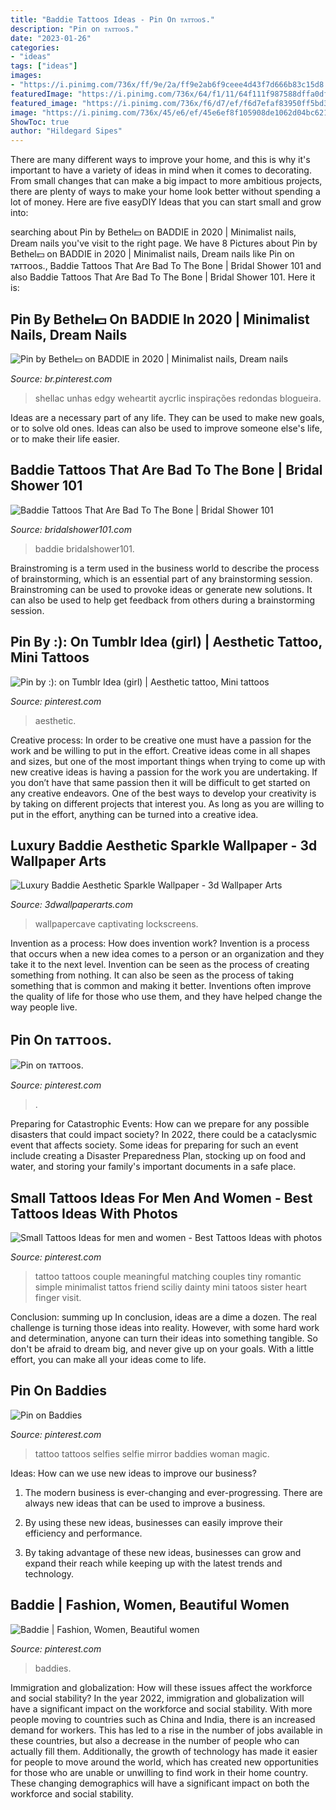 ```yaml
---
title: "Baddie Tattoos Ideas - Pin On ᴛᴀᴛᴛᴏᴏs."
description: "Pin on ᴛᴀᴛᴛᴏᴏs."
date: "2023-01-26"
categories:
- "ideas"
tags: ["ideas"]
images:
- "https://i.pinimg.com/736x/ff/9e/2a/ff9e2ab6f9ceee4d43f7d666b83c15d8.jpg"
featuredImage: "https://i.pinimg.com/736x/64/f1/11/64f111f987588dffa0dfe5b8086b9722.jpg"
featured_image: "https://i.pinimg.com/736x/f6/d7/ef/f6d7efaf83950ff5bd3f8dcc5f1f93c8.jpg"
image: "https://i.pinimg.com/736x/45/e6/ef/45e6ef8f105908de1062d04bc6216848.jpg"
ShowToc: true
author: "Hildegard Sipes"
---
```



There are many different ways to improve your home, and this is why it's important to have a variety of ideas in mind when it comes to decorating. From small changes that can make a big impact to more ambitious projects, there are plenty of ways to make your home look better without spending a lot of money. Here are five easyDIY Ideas that you can start small and grow into: 

	

		
searching about Pin by Bethel💵 on BADDIE in 2020 | Minimalist nails, Dream nails you've visit to the right page. We have 8 Pictures about Pin by Bethel💵 on BADDIE in 2020 | Minimalist nails, Dream nails like Pin on ᴛᴀᴛᴛᴏᴏs., Baddie Tattoos That Are Bad To The Bone | Bridal Shower 101 and also Baddie Tattoos That Are Bad To The Bone | Bridal Shower 101. Here it is:
		
    
## Pin By Bethel💵 On BADDIE In 2020 | Minimalist Nails, Dream Nails

<img loading=lazy src="https://i.pinimg.com/736x/f6/d7/ef/f6d7efaf83950ff5bd3f8dcc5f1f93c8.jpg" onerror="this.onerror=null;this.src='https://tse3.mm.bing.net/th?id=OIP.TBDty47oO2xtW2136TB0YQHaHa&amp;pid=15.1';" alt="Pin by Bethel💵 on BADDIE in 2020 | Minimalist nails, Dream nails">

_Source: br.pinterest.com_

>shellac unhas edgy weheartit aycrlic inspirações redondas blogueira. 

	

Ideas are a necessary part of any life. They can be used to make new goals, or to solve old ones. Ideas can also be used to improve someone else's life, or to make their life easier.

    
## Baddie Tattoos That Are Bad To The Bone | Bridal Shower 101

<img loading=lazy src="https://bridalshower101.com/wp-content/uploads/2021/07/118382545_183036426563138_8521372965130691110_n.jpg" onerror="this.onerror=null;this.src='https://tse2.mm.bing.net/th?id=OIP.tdPNvLoAYm0YZj8WK29wvAHaHa&amp;pid=15.1';" alt="Baddie Tattoos That Are Bad To The Bone | Bridal Shower 101">

_Source: bridalshower101.com_

>baddie bridalshower101. 

	

Brainstroming is a term used in the business world to describe the process of brainstorming, which is an essential part of any brainstorming session. Brainstroming can be used to provoke ideas or generate new solutions. It can also be used to help get feedback from others during a brainstorming session.

    
## Pin By :): On Tumblr Idea (girl) | Aesthetic Tattoo, Mini Tattoos

<img loading=lazy src="https://i.pinimg.com/736x/cd/b9/ad/cdb9ad179b3083edc007d76734525181.jpg" onerror="this.onerror=null;this.src='https://tse2.mm.bing.net/th?id=OIP.2vVkyIa5FhKUkWEFNVLOvQHaNL&amp;pid=15.1';" alt="Pin by :): on Tumblr Idea (girl) | Aesthetic tattoo, Mini tattoos">

_Source: pinterest.com_

>aesthetic. 

	

Creative process: In order to be creative one must have a passion for the work and be willing to put in the effort.
Creative ideas come in all shapes and sizes, but one of the most important things when trying to come up with new creative ideas is having a passion for the work you are undertaking. If you don’t have that same passion then it will be difficult to get started on any creative endeavors. One of the best ways to develop your creativity is by taking on different projects that interest you. As long as you are willing to put in the effort, anything can be turned into a creative idea.

    
## Luxury Baddie Aesthetic Sparkle Wallpaper - 3d Wallpaper Arts

<img loading=lazy src="https://www.3dwallpaperarts.com/wp-content/uploads/2021/05/baddie-aesthetic-wallpaper-0077-995x1536.jpg" onerror="this.onerror=null;this.src='https://tse3.mm.bing.net/th?id=OIP.ib3KiCOx_dO5-zgRzA50_gHaLb&amp;pid=15.1';" alt="Luxury Baddie Aesthetic Sparkle Wallpaper - 3d Wallpaper Arts">

_Source: 3dwallpaperarts.com_

>wallpapercave captivating lockscreens. 

	

Invention as a process: How does invention work?
Invention is a process that occurs when a new idea comes to a person or an organization and they take it to the next level. Invention can be seen as the process of creating something from nothing. It can also be seen as the process of taking something that is common and making it better. Inventions often improve the quality of life for those who use them, and they have helped change the way people live.

    
## Pin On ᴛᴀᴛᴛᴏᴏs.

<img loading=lazy src="https://i.pinimg.com/736x/45/e6/ef/45e6ef8f105908de1062d04bc6216848.jpg" onerror="this.onerror=null;this.src='https://tse1.mm.bing.net/th?id=OIP.M8uZSHzU6Gk3DzZcBtMfhAHaHW&amp;pid=15.1';" alt="Pin on ᴛᴀᴛᴛᴏᴏs.">

_Source: pinterest.com_

>. 

	

Preparing for Catastrophic Events: How can we prepare for any possible disasters that could impact society?
In 2022, there could be a cataclysmic event that affects society. Some ideas for preparing for such an event include creating a Disaster Preparedness Plan, stocking up on food and water, and storing your family's important documents in a safe place.

    
## Small Tattoos Ideas For Men And Women - Best Tattoos Ideas With Photos

<img loading=lazy src="https://i.pinimg.com/736x/64/f1/11/64f111f987588dffa0dfe5b8086b9722.jpg" onerror="this.onerror=null;this.src='https://tse2.mm.bing.net/th?id=OIP.G1vaP-2US4B-rn_Niz5newHaHX&amp;pid=15.1';" alt="Small Tattoos Ideas for men and women - Best Tattoos Ideas with photos">

_Source: pinterest.com_

>tattoo tattoos couple meaningful matching couples tiny romantic simple minimalist tattos friend sciliy dainty mini tatoos sister heart finger visit. 

	

Conclusion: summing up
In conclusion, ideas are a dime a dozen. The real challenge is turning those ideas into reality. However, with some hard work and determination, anyone can turn their ideas into something tangible. So don't be afraid to dream big, and never give up on your goals. With a little effort, you can make all your ideas come to life.

    
## Pin On Baddies

<img loading=lazy src="https://i.pinimg.com/736x/ff/9e/2a/ff9e2ab6f9ceee4d43f7d666b83c15d8.jpg" onerror="this.onerror=null;this.src='https://tse3.mm.bing.net/th?id=OIP.lDXp1BL_CkvrY-CBd7oMbgHaHD&amp;pid=15.1';" alt="Pin on Baddies">

_Source: pinterest.com_

>tattoo tattoos selfies selfie mirror baddies woman magic. 

	

Ideas: How can we use new ideas to improve our business?
1. The modern business is ever-changing and ever-progressing. There are always new ideas that can be used to improve a business.
2. By using these new ideas, businesses can easily improve their efficiency and performance.

3. By taking advantage of these new ideas, businesses can grow and expand their reach while keeping up with the latest trends and technology.

    
## Baddie | Fashion, Women, Beautiful Women

<img loading=lazy src="https://i.pinimg.com/736x/4b/ae/ad/4baead9ec8b6617d7a5cd9fb6f3bfc3d.jpg" onerror="this.onerror=null;this.src='https://tse2.mm.bing.net/th?id=OIP.m76YTHNVQZqD0gRt0_0ZRgHaJM&amp;pid=15.1';" alt="Baddie | Fashion, Women, Beautiful women">

_Source: pinterest.com_

>baddies. 

	

Immigration and globalization: How will these issues affect the workforce and social stability?
In the year 2022, immigration and globalization will have a significant impact on the workforce and social stability. With more people moving to countries such as China and India, there is an increased demand for workers. This has led to a rise in the number of jobs available in these countries, but also a decrease in the number of people who can actually fill them. Additionally, the growth of technology has made it easier for people to move around the world, which has created new opportunities for those who are unable or unwilling to find work in their home country. These changing demographics will have a significant impact on both the workforce and social stability.

